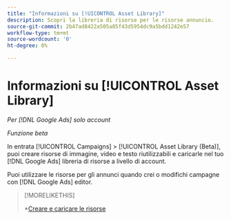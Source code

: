 ```yaml
---
title: "Informazioni su [!UICONTROL Asset Library]"
description: Scopri la libreria di risorse per le risorse annuncio.
source-git-commit: 2b47ad8422a505a85f43d5954dc9a5bdd1242e57
workflow-type: tm+mt
source-wordcount: '0'
ht-degree: 0%

---
```


# Informazioni su [!UICONTROL Asset Library]

<!-- Combine with "Create" page into one page? -->

*Per [!DNL Google Ads] solo account*

*Funzione beta*

In entrata [!UICONTROL Campaigns] > [!UICONTROL Asset Library (Beta)], puoi creare risorse di immagine, video e testo riutilizzabili e caricarle nel tuo [!DNL Google Ads] libreria di risorse a livello di account.

Puoi utilizzare le risorse per gli annunci quando crei o modifichi campagne con [!DNL Google Ads] editor.

>[!MORELIKETHIS]
>
>*[Creare e caricare le risorse](/help/search-social-commerce/campaign-management/asset-library/asset-create.md)
